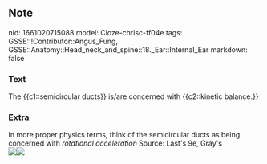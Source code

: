 ## Note
nid: 1661020715088
model: Cloze-chrisc-ff04e
tags: GSSE::!Contributor::Angus_Fung, GSSE::Anatomy::Head_neck_and_spine::18._Ear::Internal_Ear
markdown: false

### Text
The {{c1::semicircular ducts}} is/are concerned with {{c2::kinetic balance.}}

### Extra
<div>
  In more proper physics terms, think of the semicircular ducts as
  being concerned with <i>rotational acceleration</i> Source:
  Last's 9e, Gray's
</div><img src=
"paste-f033c28ffbb9111f040f7f5d3ed4a184263a72d6.jpg"><img src= 
"paste-1bd6c76c44f44b3bfd9e634d26c2924e465d517d.jpg">
